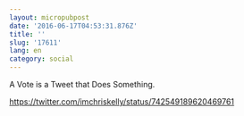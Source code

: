 ```yaml
---
layout: micropubpost
date: '2016-06-17T04:53:31.876Z'
title: ''
slug: '17611'
lang: en
category: social
---
```

A Vote is a Tweet that Does Something.

<https://twitter.com/imchriskelly/status/742549189620469761>

